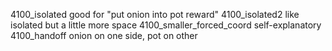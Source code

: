 4100_isolated			good for "put onion into pot reward"
4100_isolated2			like isolated but a little more space
4100_smaller_forced_coord	self-explanatory
4100_handoff			onion on one side, pot on other


